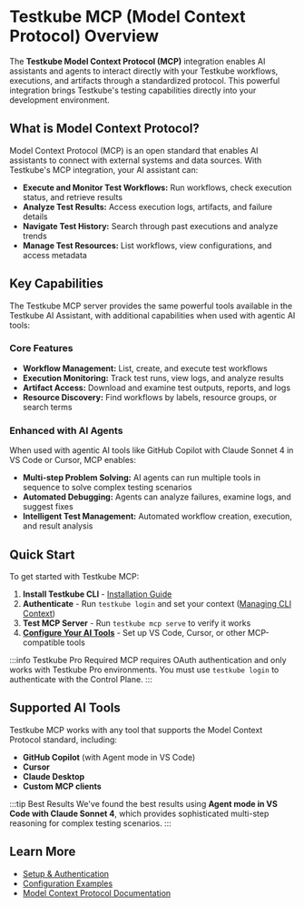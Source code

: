 # Testkube MCP (Model Context Protocol) Overview

The **Testkube Model Context Protocol (MCP)** integration enables AI assistants and agents to interact directly with your Testkube workflows, executions, and artifacts through a standardized protocol. This powerful integration brings Testkube's testing capabilities directly into your development environment.

## What is Model Context Protocol?

Model Context Protocol (MCP) is an open standard that enables AI assistants to connect with external systems and data sources. With Testkube's MCP integration, your AI assistant can:

- **Execute and Monitor Test Workflows:** Run workflows, check execution status, and retrieve results
- **Analyze Test Results:** Access execution logs, artifacts, and failure details
- **Navigate Test History:** Search through past executions and analyze trends
- **Manage Test Resources:** List workflows, view configurations, and access metadata

## Key Capabilities

The Testkube MCP server provides the same powerful tools available in the Testkube AI Assistant, with additional capabilities when used with agentic AI tools:

### Core Features

- **Workflow Management:** List, create, and execute test workflows
- **Execution Monitoring:** Track test runs, view logs, and analyze results
- **Artifact Access:** Download and examine test outputs, reports, and logs
- **Resource Discovery:** Find workflows by labels, resource groups, or search terms

### Enhanced with AI Agents

When used with agentic AI tools like GitHub Copilot with Claude Sonnet 4 in VS Code or Cursor, MCP enables:

- **Multi-step Problem Solving:** AI agents can run multiple tools in sequence to solve complex testing scenarios
- **Automated Debugging:** Agents can analyze failures, examine logs, and suggest fixes
- **Intelligent Test Management:** Automated workflow creation, execution, and result analysis

## Quick Start

To get started with Testkube MCP:

1. **Install Testkube CLI** - [Installation Guide](/cli/testkube)
2. **Authenticate** - Run `testkube login` and set your context ([Managing CLI Context](/testkube-pro/articles/managing-cli-context))
3. **Test MCP Server** - Run `testkube mcp serve` to verify it works
4. **[Configure Your AI Tools](./mcp-configuration)** - Set up VS Code, Cursor, or other MCP-compatible tools

:::info Testkube Pro Required
MCP requires OAuth authentication and only works with Testkube Pro environments. You must use `testkube login` to authenticate with the Control Plane.
:::

## Supported AI Tools

Testkube MCP works with any tool that supports the Model Context Protocol standard, including:

- **GitHub Copilot** (with Agent mode in VS Code)
- **Cursor**
- **Claude Desktop**
- **Custom MCP clients**

:::tip Best Results
We've found the best results using **Agent mode in VS Code with Claude Sonnet 4**, which provides sophisticated multi-step reasoning for complex testing scenarios.
:::

## Learn More

- [Setup & Authentication](./mcp-setup)
- [Configuration Examples](./mcp-configuration)
- [Model Context Protocol Documentation](https://modelcontextprotocol.io/)
